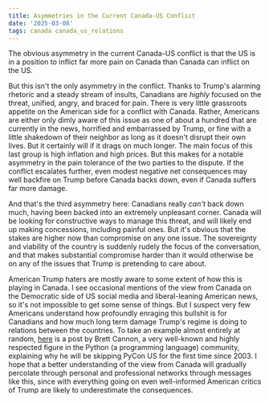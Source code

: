 ```yaml
---
title: Asymmetries in the Current Canada-US Conflict
date: '2025-03-08'
tags: canada canada_us_relations
---
```


The obvious asymmetry in the current Canada-US conflict is that the US is in a
position to inflict far more pain on Canada than Canada can inflict on the US.

But this isn't the only asymmetry in the conflict. Thanks to Trump's alarming
rhetoric and a steady stream of insults, Canadians are *highly* focused on the
threat, unified, angry, and braced for pain. There is very little grassroots
appetite on the American side for a conflict with Canada. Rather, Americans are
either only dimly aware of this issue as one of about a hundred that are
currently in the news, horrified and embarrassed by Trump, or fine with a
little shakedown of their neighbor as long as it doesn't disrupt their own
lives. But it certainly will if it drags on much longer. The main focus of this
last group is high inflation and high prices. But this makes for a notable
asymmetry in the pain tolerance of the two parties to the dispute. If the
conflict escalates further, even modest negative net consequences may well
backfire on Trump before Canada backs down, even if Canada suffers far more
damage.

And that's the third asymmetry here: Canadians really *can't* back down much,
having been backed into an extremely unpleasant corner. Canada will be looking
for constructive ways to manage this threat, and will likely end up making
concessions, including painful ones. But it's obvious that the stakes are
higher now than compromise on any one issue. The sovereignty and viability of
the country is suddenly rudely the focus of the conversation, and that makes
substantial compromise harder than it would otherwise be on any of the issues
that Trump is pretending to care about.

American Trump haters are mostly aware to some extent of how this is playing in
Canada. I see occasional mentions of the view from Canada on the Democratic
side of US social media and liberal-leaning American news, so it's not
impossible to get some sense of things. But I suspect very few Americans
understand how profoundly enraging this bullshit is for Canadians and how much
long term damage Trump's regime is doing to relations between the countries. To
take an example almost entirely at random,
[here](https://snarky.ca/why-i-wont-be-attending-pycon-us-this-year/) is a post
by Brett Cannon, a very well-known and highly respected figure in the Python (a
programming language) community, explaining why he will be skipping PyCon US
for the first time since 2003. I hope that a better understanding of the view
from Canada will gradually percolate through personal and professional networks
through messages like this, since with everything going on even well-informed
American critics of Trump are likely to underestimate the consequences.
